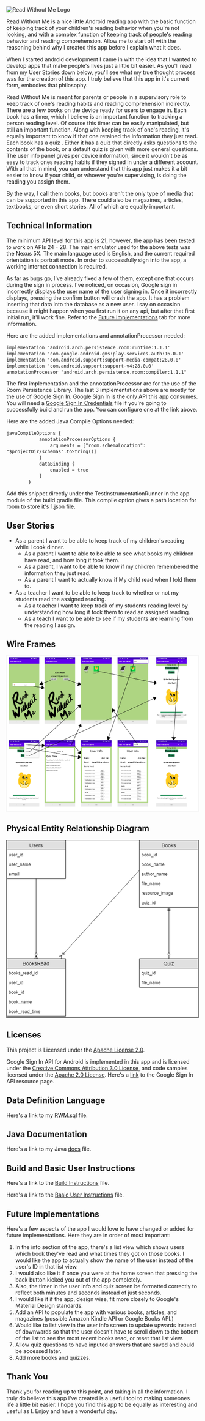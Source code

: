 <img alt="Read Without Me Logo" src="https://rawcdn.githack.com/alprael/ReadWithoutMe/15e90b2ef2e19978984a0c4aed8556d0ca0c77be/app/src/main/res/drawable/rwm_logo.png">

Read Without Me is a nice little Android reading app with the basic function of keeping track of
your children's reading behavior when you're not looking, and with a complex function of keeping track
of people's reading behavior and reading comprehension. Allow me to start off with the reasoning 
behind why I created this app before I explain what it does.

When I started android development I came in with the idea that I wanted to develop
apps that make people's lives just a little bit easier. As you'll read from my User Stories down 
below, you'll see what my true thought process was for the creation of this app. I truly believe 
that this app in it's current form, embodies that philosophy.

Read Without Me is meant for parents or people in a supervisory role to keep track of one's reading
habits and reading comprehension indirectly. There are a few books on the device ready for users to
engage in. Each book has a timer, which I believe is an important function to tracking a person 
reading level. Of course this timer can be easily manipulated, but still an important function. 
Along with keeping track of one's reading, it's equally important to know if that one retained the 
information they just read. Each book has a quiz . Either it has a quiz that directly asks 
questions to the contents of the book, or a default quiz is given with more general questions.
The user info panel gives per device information, since it wouldn't be as easy to track ones 
reading habits if they signed in under a different account. With all that in mind, you can 
understand that this app just makes it a bit easier to know if your child, or whoever you're 
supervising, is doing the reading you assign them.

By the way, I call them books, but books aren't the only type of media that can be supported in
this app. There could also be magazines, articles, textbooks, or even short stories. All of which 
are equally important.

## Technical Information
The minimum API level for this app is 21, however, the app has been tested to work on APIs 24 - 28.
The main emulator used for the above tests was the Nexus 5X. The main language used is English, and 
the current required orientation is portrait mode. In order to successfully sign into the app, a 
working internet connection is required.

As far as bugs go, I've already fixed a few of them, except one that occurs during the sign in
process. I've noticed, on occasion, Google sign in incorrectly displays the user name of the user
signing in. Once it incorrectly displays, pressing the confirm button will crash the app.
It has a problem inserting that data into the database as a new user. I say on occasion because it
might happen when you first run it on any api, but after that first initial run, it'll work fine.
Refer to the [Future Implementations](#future-implementations) tab for more information.

Here are the added implementations and annotationProcessor needed:
```
implementation 'android.arch.persistence.room:runtime:1.1.1'
implementation 'com.google.android.gms:play-services-auth:16.0.1'
implementation 'com.android.support:support-media-compat:28.0.0'
implementation 'com.android.support:support-v4:28.0.0'
annotationProcessor "android.arch.persistence.room:compiler:1.1.1"
```
The first implementation and the annotationProcessor are for the use of the Room Persistence Library.
The last 3 implementations above are mostly for the use of Google Sign In. Google Sign In is the
only API this app consumes. You will need a [Google Sign In Credentials](https://developers.google.com/identity/sign-in/android/start-integrating)
file if you're going to successfully build and run the app. You can configure one at the link above.

Here are the added Java Compile Options needed:
```
javaCompileOptions {
            annotationProcessorOptions {
                arguments = ["room.schemaLocation": "$projectDir/schemas".toString()]
            }
            dataBinding {
                enabled = true
            }
        }
 ```
 Add this snippet directly under the TestInstrumentationRunner in the app module of the build.gradle file.
 This compile option gives a path location for room to store it's 1.json file.
 
## User Stories
* As a parent I want to be able to keep track of my children's reading while I cook dinner.
  * As a parent I want to able to be able to see what books my children have read, and how long it 
  took them.
  * As a parent, I want to be able to know if my children remembered the information they just read.
  * As a parent I want to actually know if My child read when I told them to.
* As a teacher I want to be able to keep track to whether or not my students read the assigned 
  reading.
  * As a teacher I want to keep track of my students reading level by understanding how long it took
  them to read an assigned reading.
  * As a teach I want to be able to see if my students are learning from the reading I assign.

## Wire Frames
![](ReadWithoutMeWireFrame.png "Wire Frames")

## Physical Entity Relationship Diagram
![](ReadWithoutMeERD.png "Entity Relationship Diagram")

## Licenses
This project is Licensed under the [Apache License 2.0](https://github.com/alprael/ReadWithoutMe/blob/master/LICENSE).

Google Sign In API for Android is implemented in this app and is licensed under the 
[Creative Commons Attribution 3.0 License](https://creativecommons.org/licenses/by/3.0/), and code 
samples licensed under the [Apache 2.0 License](http://www.apache.org/licenses/LICENSE-2.0). Here's
a [link](https://developers.google.com/android/reference/com/google/android/gms/auth/api/signin/package-summary) 
to the Google Sign In API resource page.

## Data Definition Language
Here's a link to my [RWM.sql](https://github.com/alprael/ReadWithoutMe/blob/master/RWM.sql) file.

## Java Documentation
Here's a link to my Java [docs](https://github.com/alprael/ReadWithoutMe/tree/master/docs) file.

## Build and Basic User Instructions
Here's a link to the [Build Instructions](https://github.com/alprael/ReadWithoutMe/blob/master/BuildInstructions.md) file.

Here's a link to the [Basic User Instructions](https://github.com/alprael/ReadWithoutMe/blob/master/BasicUserInstructions.md) file.

## Future Implementations
Here's a few aspects of the app I would love to have changed or added for future implementations. Here they
are in order of most important:
1. In the info section of the app, there's a list view which shows users which book they've read and what
times they got on those books. I would like the app to actually show the name of the user instead of 
the user's ID in that list view.
2. I would also like it if once you were at the home screen that pressing the back button kicked you
out of the app completely. 
3. Also, the timer in the user info and quiz screen be formatted correctly to reflect both minutes and seconds
instead of just seconds. 
4. I would like it if the app, design wise, fit more closely to Google's Material Design 
standards.
5. Add an API to populate the app with various books, articles, and magazines (possible Amazon Kindle
API or Google Books API.)
6. Would like to list view in the user info screen to update upwards instead of downwards so that
the user doesn't have to scroll down to the bottom of the list to see the most recent books
read, or reset that list view.
7. Allow quiz questions to have inputed answers that are saved and could be accessed later.
8. Add more books and quizzes.

## Thank You
Thank you for reading up to this point, and taking in all the information. I truly do believe this
app I've created is a useful tool to making someones life a little bit easier. I hope you find this app
to be equally as interesting and useful as I. Enjoy and have a wonderful day.

